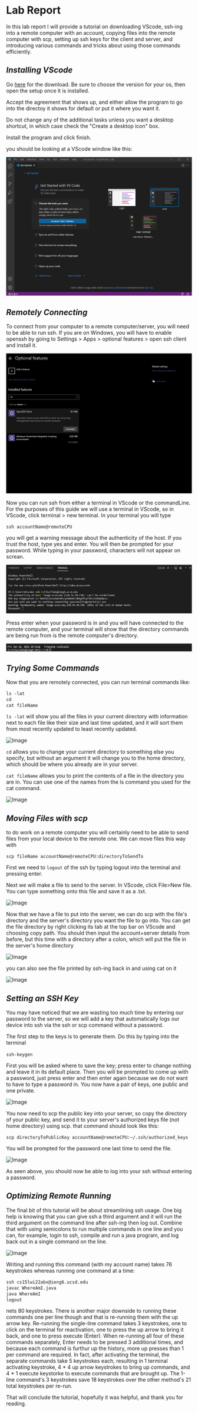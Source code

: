 # **Lab Report**

In this lab report I will provide a tutorial on downloading VScode, ssh-ing into a remote computer with an account, copying files into the remote computer with scp, setting up ssh keys for the client and server, and introducing various commands and tricks about using those commands efficiently.

## *Installing VScode*

Go [here](https://code.visualstudio.com) for the download.  Be sure to choose the version for your os, then open the setup once it is installed.

Accept the agreement that shows up, and either allow the program to go into the directoy it shows for default or put it where you want it.

Do not change any of the additional tasks unless you want a desktop shortcut, in which case check the "Create a desktop icon" box.

Install the program and click finish.

you should be looking at a VScode window like this:

![Image](pic1.png)

## *Remotely Connecting*

To connect from your computer to a remote computer/server, you will need to be able to run ssh.  If you are on Windows, you will have to enable openssh by going to Settings > Apps > optional features > open ssh client and install it.

![Image](pic2.png)

Now you can run ssh from either a terminal in VScode or the commandLine.  For the purposes of this guide we will use a terminal in VScode, so in VScode, click terminal > new terminal.  In your terminal you will type 

```
ssh accountName@remoteCPU
```

you will get a warning message about the authenticity of the host.  If you trust the host, type yes and enter.  You will then be prompted for your password.  While typing in your password, characters will not appear on screan.  

![Image](pic3.png)

Press enter when your password is in and you will have connected to the remote computer, and your terminal will show that the directory commands are being run from is the remote computer's directory.

![Image](pic4.png)

## *Trying Some Commands*

Now that you are remotely connected, you can run terminal commands like:

```
ls -lat
cd
cat fileName
```


```ls -lat``` will show you all the files in your current directory with information next to each file like their size and last time updated, and it will sort them from most recently updated to least recently updated.

![Image](latSc.png)

```cd``` allows you to change your current directory to something else you specify, but without an argument it will change you to the home directory, which should be where you already are in your server.

```cat fileName``` allows you to print the contents of a file in the directory you are in.  You can use one of the names from the ls command you used for the cat command.

![Image](catSc.png)

## *Moving Files with scp*

to do work on a remote computer you will certainly need to be able to send files from your local device to the remote one.  We can move files this way with 

```
scp fileName accountName@remoteCPU:directoryToSendTo 
```

First we need to ```logout``` of the ssh by typing logout into the terminal and pressing enter. 

Next we will make a file to send to the server.  In VScode, click File>New file.  You can type something onto this file and save it as a .txt.

![Image](textFile.png)

Now that we have a file to put into the server, we can do scp with the file's directory and the server's directory you want the file to go into.  You can get the file directory by right clicking its tab at the top bar on VScode and choosing copy path.  You should then input the account+server details from before, but this time with a directory after a colon, which will put the file in the server's home directory

![Image](scp.png)

you can also see the file printed by ssh-ing back in and using cat on it

![Image](catTxt.png)

## *Setting an SSH Key*

You may have noticed that we are wasting too much time by entering our password to the server, so we will add a key that automatically logs our device into ssh via the ssh or scp command without a password.  

The first step to the keys is to generate them.  Do this by typing into the terminal 

```ssh-keygen```  

First you will be asked where to save the key; press enter to change nothing and leave it in its default place.  Then you will be prompted to come up with a password, just press enter and then enter again because we do not want to have to type a password in.  You now have a pair of keys, one public and one private.

![Image](key.png)

You now need to scp the public key into your server, so copy the directory of your public key, and send it to your server's authorized keys file (not home directory) using scp.  that command should look like this: 

```
scp directoryToPublicKey accountName@remoteCPU:~/.ssh/authorized_keys
```
You will be prompted for the password one last time to send the file. 

![Image](keycpAndSsh.png)

As seen above, you should now be able to log into your ssh without entering a password.

## *Optimizing Remote Running*

The final bit of this tutorial will be about streamlining ssh usage.  One big help is knowing that you can give ssh a third argument and it will run the third argument on the command line after ssh-ing then log out.  Combine that with using semicolons to run multiple commands in one line and you can, for example, login to ssh, compile and run a java program, and log back out in a single command on the line.

![Image](multicommand.png)

Writing and running this command (with my account name) takes 76 keystrokes whereas running one command at a time: 

```
ssh cs15lwi22abx@ieng6.ucsd.edu
javac WhereAmI.java
java WhereAmI
logout
```

nets 80 keystrokes.  There is another major downside to running these commands one per line though and that is re-running them with the up arrow key.  Re-running the single-line command takes 3 keystrokes, one to click on the terminal for reactivation, one to press the up arrow to bring it back, and one to press execute (Enter).  When re-running all four of these commands separately, Enter needs to be pressed 3 additional times, and because each command is furthur up the history, more up presses than 1 per command are required.  In fact, after activating the terminal, the separate commands take 5 keystrokes each, resulting in 1 terminal activating keystroke, 4 * 4 up arrow keystrokes to bring up commands, and 4 * 1 execute keystorke to execute commands that are brought up.  The 1-line command's 3 keystrokes save 18 keystrokes over the other method's 21 total keystrokes per re-run.

That will conclude the tutorial, hopefully it was helpful, and thank you for reading.
